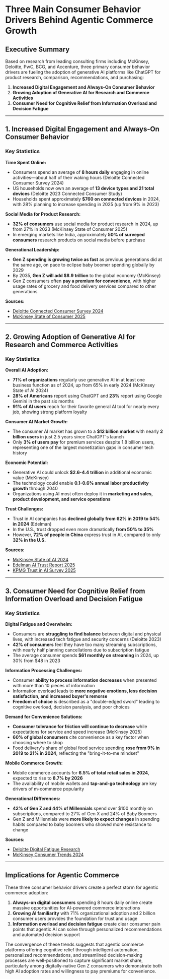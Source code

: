 # Three Main Consumer Behavior Drivers Behind Agentic Commerce Growth

## Executive Summary

Based on research from leading consulting firms including McKinsey, Deloitte, PwC, BCG, and Accenture, three primary consumer behavior drivers are fueling the adoption of generative AI platforms like ChatGPT for product research, comparison, recommendations, and purchasing:

1. **Increased Digital Engagement and Always-On Consumer Behavior**
2. **Growing Adoption of Generative AI for Research and Commerce Activities**
3. **Consumer Need for Cognitive Relief from Information Overload and Decision Fatigue**

---

## 1. Increased Digital Engagement and Always-On Consumer Behavior

### Key Statistics

**Time Spent Online:**
- Consumers spend an average of **8 hours daily** engaging in online activities—about half of their waking hours (Deloitte Connected Consumer Survey 2024)
- US households now own an average of **13 device types and 21 total devices** (Deloitte 2023 Connected Consumer Study)
- Households spent approximately **$760 on connected devices** in 2024, with 28% planning to increase spending in 2025 (up from 9% in 2023)

**Social Media for Product Research:**
- **32% of consumers** use social media for product research in 2024, up from 27% in 2023 (McKinsey State of Consumer 2025)
- In emerging markets like India, approximately **50% of surveyed consumers** research products on social media before purchase

**Generational Leadership:**
- **Gen Z spending is growing twice as fast** as previous generations did at the same age, on pace to eclipse baby boomer spending globally by 2029
- By 2035, **Gen Z will add $8.9 trillion** to the global economy (McKinsey)
- Gen Z consumers often **pay a premium for convenience**, with higher usage rates of grocery and food delivery services compared to other generations

**Sources:**
- [Deloitte Connected Consumer Survey 2024](https://www.deloitte.com/us/en/insights/industry/telecommunications/connectivity-mobile-trends-survey.html)
- [McKinsey State of Consumer 2025](https://www.mckinsey.com/industries/consumer-packaged-goods/our-insights/state-of-consumer)

---

## 2. Growing Adoption of Generative AI for Research and Commerce Activities

### Key Statistics

**Overall AI Adoption:**
- **71% of organizations** regularly use generative AI in at least one business function as of 2024, up from 65% in early 2024 (McKinsey State of AI 2024)
- **28% of Americans** report using ChatGPT and **23%** report using Google Gemini in the past six months
- **91% of AI users** reach for their favorite general AI tool for nearly every job, showing strong platform loyalty

**Consumer AI Market Growth:**
- The consumer AI market has grown to a **$12 billion market** with nearly **2 billion users** in just 2.5 years since ChatGPT's launch
- Only **3% of users pay** for premium services despite 1.8 billion users, representing one of the largest monetization gaps in consumer tech history

**Economic Potential:**
- Generative AI could unlock **$2.6-4.4 trillion** in additional economic value (McKinsey)
- The technology could enable **0.1-0.6% annual labor productivity growth** through 2040
- Organizations using AI most often deploy it in **marketing and sales, product development, and service operations**

**Trust Challenges:**
- Trust in AI companies has **declined globally from 62% in 2019 to 54% in 2024** (Edelman)
- In the U.S., trust dropped even more dramatically **from 50% to 35%**
- However, **72% of people in China** express trust in AI, compared to only **32% in the U.S.**

**Sources:**
- [McKinsey State of AI 2024](https://www.mckinsey.com/capabilities/quantumblack/our-insights/the-state-of-ai)
- [Edelman AI Trust Report 2025](https://www.edelman.com/trust/2025/trust-barometer/report-tech-sector)
- [KPMG Trust in AI Survey 2025](https://kpmg.com/au/en/home/insights/2025/04/trust-in-ai-global-insights-2025.html)

---

## 3. Consumer Need for Cognitive Relief from Information Overload and Decision Fatigue

### Key Statistics

**Digital Fatigue and Overwhelm:**
- Consumers are **struggling to find balance** between digital and physical lives, with increased tech fatigue and security concerns (Deloitte 2023)
- **42% of consumers** feel they have too many streaming subscriptions, with nearly half planning cancellations due to subscription fatigue
- The average consumer spends **$61 monthly on streaming** in 2024, up 30% from $48 in 2023

**Information Processing Challenges:**
- Consumer **ability to process information decreases** when presented with more than 10 pieces of information
- Information overload leads to **more negative emotions, less decision satisfaction, and increased buyer's remorse**
- **Freedom of choice** is described as a "double-edged sword" leading to cognitive overload, decision paralysis, and poor choices

**Demand for Convenience Solutions:**
- **Consumer tolerance for friction will continue to decrease** while expectations for service and speed increase (McKinsey 2025)
- **60% of global consumers** cite convenience as a key factor when choosing where to shop
- Food delivery's share of global food service spending **rose from 9% in 2019 to 21% in 2024**, reflecting the "bring-it-to-me mindset"

**Mobile Commerce Growth:**
- Mobile commerce accounts for **6.5% of total retail sales in 2024**, expected to rise to **8.7% by 2026**
- The availability of mobile wallets and **tap-and-go technology** are key drivers of m-commerce popularity

**Generational Differences:**
- **42% of Gen Z and 44% of Millennials** spend over $100 monthly on subscriptions, compared to 27% of Gen X and 24% of Baby Boomers
- Gen Z and Millennials were **more likely to expect changes** in spending habits compared to baby boomers who showed more resistance to change

**Sources:**
- [Deloitte Digital Fatigue Research](https://www.deloitte.com/us/en/insights/industry/telecommunications/connectivity-mobile-trends-survey/2023/connected-consumers-digital-fatigue.html)
- [McKinsey Consumer Trends 2024](https://www.mckinsey.com/capabilities/mckinsey-digital/our-insights/whats-next-for-digital-consumers)

---

## Implications for Agentic Commerce

These three consumer behavior drivers create a perfect storm for agentic commerce adoption:

1. **Always-on digital consumers** spending 8 hours daily online create massive opportunities for AI-powered commerce interactions
2. **Growing AI familiarity** with 71% organizational adoption and 2 billion consumer users provides the foundation for trust and usage
3. **Information overload and decision fatigue** create clear consumer pain points that agentic AI can solve through personalized recommendations and automated decision support

The convergence of these trends suggests that agentic commerce platforms offering cognitive relief through intelligent automation, personalized recommendations, and streamlined decision-making processes are well-positioned to capture significant market share, particularly among digitally-native Gen Z consumers who demonstrate both high AI adoption rates and willingness to pay premiums for convenience.